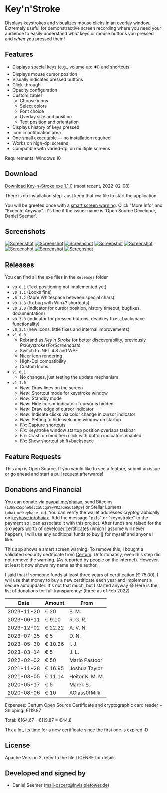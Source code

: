 # Key'n'Stroke

Displays keystrokes and visualizes mouse clicks in an overlay window. Extremely useful for demonstractive screen recording where you need your audience to easily understand _what_ keys or mouse buttons you pressed and _when_ you pressed them!

## Features

- Displays special keys (e.g., volume up: 🔊) and shortcuts
- Displays mouse cursor position
- Visually indicates pressed buttons
- Click-through
- Opacity configuration
- Customizable!
  - Choose icons
  - Select colors
  - Font choice
  - Overlay size and position
  - Text position and orientation
- Displays history of keys pressed
- Icon in notification area
- One small executable &mdash; no installation required
- Works on high-dpi screens
- Compatible with varied-dpi on multiple screens

Requirements: Windows 10

## Download

[Download Key-n-Stroke.exe 1.1.0](https://github.com/Phaiax/Key-n-Stroke/raw/master/Releases/`v1.1.0`/Key-n-Stroke.exe) (most recent, 2022-02-08)

There is no installation step. Just keep that `exe` file to start the application.

You will be greeted once with a [smart screen warning](https://raw.githubusercontent.com/Phaiax/Key-n-Stroke/master/Screenshots/Smartscreen1.png). Click "More Info" and "Execute Anyway". It's fine if the issuer name is 'Open Source Developer, Daniel Seemer'.

## Screenshots

[![Screenshot](https://raw.githubusercontent.com/Phaiax/Key-n-Stroke/master/Screenshots/mouse.png)](https://raw.githubusercontent.com/Phaiax/Key-n-Stroke/master/Screenshots/mouse.png)
[![Screenshot](https://raw.githubusercontent.com/Phaiax/Key-n-Stroke/master/Screenshots/ctrl_scroll.png)](https://raw.githubusercontent.com/Phaiax/Key-n-Stroke/master/Screenshots/ctrl_scroll.png)
[![Screenshot](https://raw.githubusercontent.com/Phaiax/Key-n-Stroke/master/Screenshots/example1.png)](https://raw.githubusercontent.com/Phaiax/Key-n-Stroke/master/Screenshots/example1.png)
[![Screenshot](https://raw.githubusercontent.com/Phaiax/Key-n-Stroke/master/Screenshots/comic_sans_ms.png)](https://raw.githubusercontent.com/Phaiax/Key-n-Stroke/master/Screenshots/comic_sans_ms.png)
[![Screenshot](https://raw.githubusercontent.com/Phaiax/Key-n-Stroke/master/Screenshots/resizemode.png)](https://raw.githubusercontent.com/Phaiax/Key-n-Stroke/master/Screenshots/resizemode.png)
[![Screenshot](https://raw.githubusercontent.com/Phaiax/Key-n-Stroke/master/Screenshots/bottom_right.png)](https://raw.githubusercontent.com/Phaiax/Key-n-Stroke/master/Screenshots/bottom_right.png)
[![Screenshot](https://raw.githubusercontent.com/Phaiax/Key-n-Stroke/master/Screenshots/bottom_center.png)](https://raw.githubusercontent.com/Phaiax/Key-n-Stroke/master/Screenshots/bottom_center.png)
[![Screenshot](https://raw.githubusercontent.com/Phaiax/Key-n-Stroke/master/Screenshots/settings.png)](https://raw.githubusercontent.com/Phaiax/Key-n-Stroke/master/Screenshots/settings.png)

## Releases

You can find all the exe files in the `Releases` folder

- `v0.0.1` (Text positioning not implemented yet)
- `v0.1.1` (Looks fine)
- `v0.1.2` (More Whitespace between special chars)
- `v0.1.3` (fix bug with Win+? shortcuts)
- `v0.2.0` (indicator for cursor position, history timeout, bugfixes, documentation)
- `v0.3.0` (indicator for pressed buttons, deadkey fixes, backspace functionality)
- `v0.3.1` (new icons, little fixes and internal improvements)
- `v1.0.0`
  - Rebrand as _Key'n'Stroke_ for better discoverability, previously _PxKeystrokesForScreencasts_
  - Switch to .NET 4.8 and WPF
  - Nicer icon rendering
  - High-Dpi compatibility
  - Custom Icons
- `v1.0.1`
  - No changes, just testing the update mechanism
- `v1.1.0`
  - _New_: Draw lines on the screen
  - _New_: Shortcut mode for keystroke window
  - _New_: Standby mode
  - _New_: Hide cursor indicator if cursor is hidden
  - _New_: Draw edge of cursor indicator
  - _New_: Indicate clicks via color change in cursor indicator
  - _New_: Setting to hide welcome window on startup
  - _Fix_: Capture shortcuts
  - _Fix_: Keystroke window startup position overlaps taskbar
  - _Fix_: Crash on modifier+click with button indicators enabled
  - _Fix_: Show shortcut shift+backspace

## Feature Requests

This app is Open Source. If you would like to see a feature, submit an issue or go ahead and start a pull request afterwards!

## Donations and Financial

You can donate via [paypal.me/phaiax](https://www.paypal.me/phaiax), send Bitcoins (`1JWER55pheUeJzaUcqaYwP8ZaGe5C16Rp9`) or Stellar Lumens (`phaiax*keybase.io`).  You can verify the wallet addresses cryptographically on [keybase.io/phaiax](https://keybase.io/phaiax). Add the message "pkfs" or "keynstroke" to the payment so I can associate it with this project. After funds are raised for the six-years worth of developer certificates (which I assume will never happen), I will use any additional funds to buy 🍦 for myself and anyone I like.

This app shows a smart screen warning. To remove this, I bought a validated security certificate from [Certum](http://www.certum.eu/certum/cert,offer_en_open_source_cs.xml). Unfortunately, even this step did not remove the warning. (As reported by people on the internet). However, at least it now shows my name as the author.

I said that if someone funds at least three years of certification (€ 75.00), I will use that money to buy a new certificate each year and implement a secure autoupdater. It's not that much, but I started anyway :smile: Here is the list of donations for full transparency: (three as of Feb 2022)

| Date       | Amount | From             |
|------------|--------|------------------|
| 2023-11-20 | € 20   | S. M.            |
| 2023-06-11 | € 9.10 | R. G. R.         |
| 2023-12-02 | € 22.22| A. V. N.         |
| 2023-07-25 | € 5    | D. N.            |
| 2023-05-30 | € 10.26| I. J.            |
| 2023-03-14 | € 5    | J. L.            |
| 2022-02-02 | € 50   | Mario Pastoor    |
| 2021-11-28 | € 16.95| Joshua Taylor    |
| 2021-03-05 | € 11.14| Heitor K. M. M.  |
| 2020-05-17 | € 5    | Marek S.         |
| 2020-08-06 | € 10   | AGlass0fMilk     |

Expenses: Certum Open Source Certificate and cryptographic card reader + Shipping: €119.87

Total: €164.67 - €119.87 = €44.8

Thx a lot, its time for a new certificate since the first one is expired :D

## License

Apache Version 2, refer to the file LICENSE for details

## Developed and signed by

- Daniel Seemer (<mail-oscert@invisibletower.de>)
